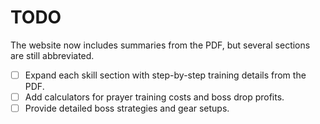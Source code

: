 # TODO

The website now includes summaries from the PDF, but several sections are still abbreviated.

- [ ] Expand each skill section with step-by-step training details from the PDF.
- [ ] Add calculators for prayer training costs and boss drop profits.
- [ ] Provide detailed boss strategies and gear setups.
